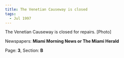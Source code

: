 ```yaml
---  
title: The Venetian Causeway is closed  
tags:  
  - Jul 1997  
---  
```

  
The Venetian Causeway is closed for repairs. [Photo]  
  
Newspapers: **Miami Morning News or The Miami Herald**  
  
Page: **3**, Section: **B** 
